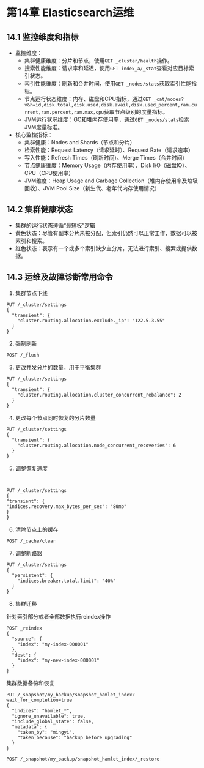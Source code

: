 # 第14章 Elasticsearch运维

## 14.1 监控维度和指标

- 监控维度：
  - 集群健康维度：分片和节点，使用`GET _cluster/health`操作。
  - 搜索性能维度：请求率和延迟，使用`GET index_a/_stat`查看对应目标索引状态。
  - 索引性能维度：刷新和合并时间，使用`GET _nodes/stats`获取索引性能指标。
  - 节点运行状态维度：内存、磁盘和CPU指标，通过`GET _cat/nodes?v&h=id,disk.total,disk.used,disk.avail,disk.used_percent,ram.current,ram.percent,ram.max,cpu`获取节点级别的度量指标。
  - JVM运行状况维度：GC和堆内存使用率，通过`GET _nodes/stats`检索JVM度量标准。
- 核心监控指标：
  - 集群健康：Nodes and Shards（节点和分片）
  - 检索性能：Request Latency（请求延时）、Request Rate（请求速率）
  - 写入性能：Refresh Times（刷新时间）、Merge Times（合并时间）
  - 节点健康维度：Memory Usage（内存使用率）、Disk I/O（磁盘IO）、CPU（CPU使用率）
  - JVM维度：Heap Usage and Garbage Collection（堆内存使用率及垃圾回收）、JVM Pool Size（新生代、老年代内存使用情况）

## 14.2 集群健康状态

- 集群的运行状态遵循“最短板”逻辑
- 黄色状态：尽管有副本分片未被分配，但索引仍然可以正常工作，数据可以被索引和搜索。
- 红色状态：表示有一个或多个索引缺少主分片，无法进行索引、搜索或提供数据。

## 14.3 运维及故障诊断常用命令

1. 集群节点下线
```edql
PUT /_cluster/settings
{
  "transient": {
    "cluster.routing.allocation.exclude._ip": "122.5.3.55"
  }
}
```

2. 强制刷新
```edql
POST /_flush
```

3. 更改并发分片的数量，用于平衡集群
```edql
PUT /_cluster/settings
{
  "transient": {
    "cluster.routing.allocation.cluster_concurrent_rebalance": 2
  }
}
```

4. 更改每个节点同时恢复的分片数量
```edql
PUT /_cluster/settings
{
  "transient": {
    "cluster.routing.allocation.node_concurrent_recoveries": 6
  }
}
```

5. 调整恢复速度
```edql


PUT /_cluster/settings
{
"transient": {
"indices.recovery.max_bytes_per_sec": "80mb"
}
}
```

6. 清除节点上的缓存
```edql
POST /_cache/clear
```

7. 调整断路器
```edql
PUT /_cluster/settings
{
  "persistent": {
    "indices.breaker.total.limit": "40%"
  }
}
```

8. 集群迁移

针对索引部分或者全部数据执行reindex操作
```edql
POST _reindex
{
  "source": {
    "index": "my-index-000001"
  },
  "dest": {
    "index": "my-new-index-000001"
  }
}
```

集群数据备份和恢复
```edql
PUT /_snapshot/my_backup/snapshot_hamlet_index?wait_for_completion=true
{
  "indices": "hamlet_*",
  "ignore_unavailable": true,
  "include_global_state": false,
  "metadata": {
    "taken_by": "mingyi",
    "taken_because": "backup before upgrading"
  }
}

POST /_snapshot/my_backup/snapshot_hamlet_index/_restore
```